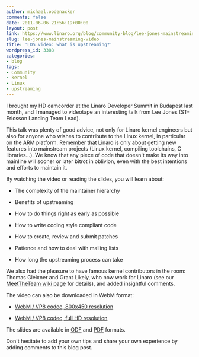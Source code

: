 ```yaml
---
author: michael.opdenacker
comments: false
date: 2011-06-06 21:56:19+00:00
layout: post
link: https://www.linaro.org/blog/community-blog/lee-jones-mainstreaming-video/
slug: lee-jones-mainstreaming-video
title: 'LDS video: what is upstreaming?'
wordpress_id: 3388
categories:
- blog
tags:
- Community
- kernel
- Linux
- upstreaming
---
```


I brought my HD camcorder at the Linaro Developer Summit in Budapest last month, and I managed to videotape an interesting talk from Lee Jones (ST-Ericsson Landing Team Lead).

This talk was plenty of good advice, not only for Linaro kernel engineers but also for anyone who wishes to contribute to the Linux kernel, in particular on the ARM platform. Remember that Linaro is only about getting new features into mainstream projects (Linux kernel, compiling toolchains, C libraries...). We know that any piece of code that doesn't make its way into mainline will sooner or later bitrot in oblivion, even with the best intentions and efforts to maintain it.

By watching the video or reading the slides, you will learn about:





  * The complexity of the maintainer hierarchy


  * Benefits of upstreaming


  * How to do things right as early as possible


  * How to write coding style compliant code


  * How to create, review and submit patches


  * Patience and how to deal with mailing lists


  * How long the upstreaming process can take



We also had the pleasure to have famous kernel contributors in the room: Thomas Gleixner and Grant Likely, who now work for Linaro (see our [MeetTheTeam wiki page](https://wiki.linaro.org/MeetTheTeam) for details), and added insightful comments.



The video can also be downloaded in WebM format:




  * [WebM / VP8 codec, 800x450 resolution](http://free-electrons.com/pub/video/2011/may/lds-2011-05-jones-mainstreaming-450p.webm)


  * [WebM / VP8 codec, full HD resolution](http://free-electrons.com/pub/video/2011/may/lds-2011-05-jones-mainstreaming.webm)



The slides are available in [ODF](http://free-electrons.com/pub/video/2011/may/lds-2011-05-jones-mainstreaming.odp) and [PDF](http://free-electrons.com/pub/video/2011/may/lds-2011-05-jones-mainstreaming.pdf) formats.

Don't hesitate to add your own tips and share your own experience by adding comments to this blog post.
